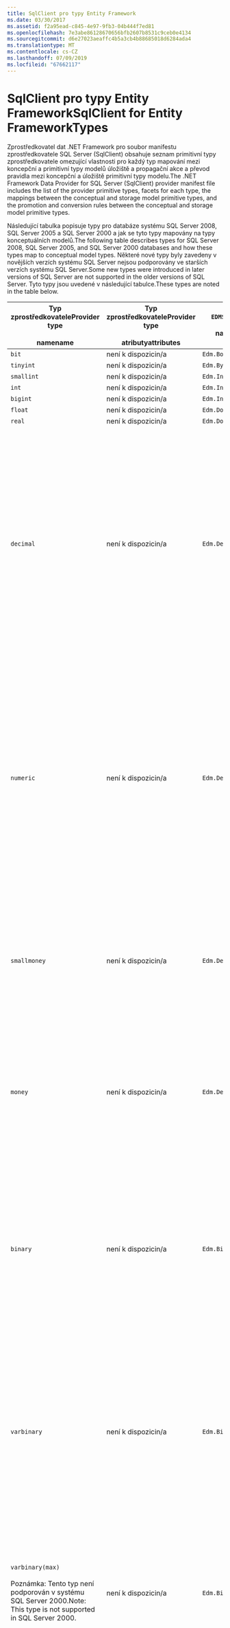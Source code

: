 ```yaml
---
title: SqlClient pro typy Entity Framework
ms.date: 03/30/2017
ms.assetid: f2a95ead-c845-4e97-9fb3-04b444f7ed81
ms.openlocfilehash: 7e3abe86128670656bfb2607b8531c9ceb0e4134
ms.sourcegitcommit: d6e27023aeaffc4b5a3cb4b88685018d6284ada4
ms.translationtype: MT
ms.contentlocale: cs-CZ
ms.lasthandoff: 07/09/2019
ms.locfileid: "67662117"
---
```

# <a name="sqlclient-for-entity-frameworktypes"></a><span data-ttu-id="c82f6-102">SqlClient pro typy Entity Framework</span><span class="sxs-lookup"><span data-stu-id="c82f6-102">SqlClient for Entity FrameworkTypes</span></span>
<span data-ttu-id="c82f6-103">Zprostředkovatel dat .NET Framework pro soubor manifestu zprostředkovatele SQL Server (SqlClient) obsahuje seznam primitivní typy zprostředkovatele omezující vlastnosti pro každý typ mapování mezi koncepční a primitivní typy modelů úložiště a propagační akce a převod pravidla mezi koncepční a úložiště primitivní typy modelu.</span><span class="sxs-lookup"><span data-stu-id="c82f6-103">The .NET Framework Data Provider for SQL Server (SqlClient) provider manifest file includes the list of the provider primitive types, facets for each type, the mappings between the conceptual and storage model primitive types, and the promotion and conversion rules between the conceptual and storage model primitive types.</span></span>  
  
 <span data-ttu-id="c82f6-104">Následující tabulka popisuje typy pro databáze systému SQL Server 2008, SQL Server 2005 a SQL Server 2000 a jak se tyto typy mapovány na typy konceptuálních modelů.</span><span class="sxs-lookup"><span data-stu-id="c82f6-104">The following table describes types for SQL Server 2008, SQL Server 2005, and SQL Server 2000 databases and how these types map to conceptual model types.</span></span> <span data-ttu-id="c82f6-105">Některé nové typy byly zavedeny v novějších verzích systému SQL Server nejsou podporovány ve starších verzích systému SQL Server.</span><span class="sxs-lookup"><span data-stu-id="c82f6-105">Some new types were introduced in later versions of SQL Server are not supported in the older versions of SQL Server.</span></span> <span data-ttu-id="c82f6-106">Tyto typy jsou uvedené v následující tabulce.</span><span class="sxs-lookup"><span data-stu-id="c82f6-106">These types are noted in the table below.</span></span>  
  
|<span data-ttu-id="c82f6-107">Typ zprostředkovatele</span><span class="sxs-lookup"><span data-stu-id="c82f6-107">Provider type</span></span><br /><br /> <span data-ttu-id="c82f6-108">name</span><span class="sxs-lookup"><span data-stu-id="c82f6-108">name</span></span>|<span data-ttu-id="c82f6-109">Typ zprostředkovatele</span><span class="sxs-lookup"><span data-stu-id="c82f6-109">Provider type</span></span><br /><br /> <span data-ttu-id="c82f6-110">atributy</span><span class="sxs-lookup"><span data-stu-id="c82f6-110">attributes</span></span>|`EDMSimpleType`<br /><br /> <span data-ttu-id="c82f6-111">name</span><span class="sxs-lookup"><span data-stu-id="c82f6-111">name</span></span>|<span data-ttu-id="c82f6-112">Charakteristiky</span><span class="sxs-lookup"><span data-stu-id="c82f6-112">Facets</span></span>|  
|----------------------------|----------------------------------|------------------------------|------------|  
|`bit`|<span data-ttu-id="c82f6-113">není k dispozici</span><span class="sxs-lookup"><span data-stu-id="c82f6-113">n/a</span></span>|`Edm.Boolean`|<span data-ttu-id="c82f6-114">není k dispozici</span><span class="sxs-lookup"><span data-stu-id="c82f6-114">n/a</span></span>|  
|`tinyint`|<span data-ttu-id="c82f6-115">není k dispozici</span><span class="sxs-lookup"><span data-stu-id="c82f6-115">n/a</span></span>|`Edm.Byte`|<span data-ttu-id="c82f6-116">není k dispozici</span><span class="sxs-lookup"><span data-stu-id="c82f6-116">n/a</span></span>|  
|`smallint`|<span data-ttu-id="c82f6-117">není k dispozici</span><span class="sxs-lookup"><span data-stu-id="c82f6-117">n/a</span></span>|`Edm.Int16`|<span data-ttu-id="c82f6-118">není k dispozici</span><span class="sxs-lookup"><span data-stu-id="c82f6-118">n/a</span></span>|  
|`int`|<span data-ttu-id="c82f6-119">není k dispozici</span><span class="sxs-lookup"><span data-stu-id="c82f6-119">n/a</span></span>|`Edm.Int32`|<span data-ttu-id="c82f6-120">není k dispozici</span><span class="sxs-lookup"><span data-stu-id="c82f6-120">n/a</span></span>|  
|`bigint`|<span data-ttu-id="c82f6-121">není k dispozici</span><span class="sxs-lookup"><span data-stu-id="c82f6-121">n/a</span></span>|`Edm.Int64`|<span data-ttu-id="c82f6-122">není k dispozici</span><span class="sxs-lookup"><span data-stu-id="c82f6-122">n/a</span></span>|  
|`float`|<span data-ttu-id="c82f6-123">není k dispozici</span><span class="sxs-lookup"><span data-stu-id="c82f6-123">n/a</span></span>|`Edm.Double`|<span data-ttu-id="c82f6-124">není k dispozici</span><span class="sxs-lookup"><span data-stu-id="c82f6-124">n/a</span></span>|  
|`real`|<span data-ttu-id="c82f6-125">není k dispozici</span><span class="sxs-lookup"><span data-stu-id="c82f6-125">n/a</span></span>|`Edm.Double`|<span data-ttu-id="c82f6-126">není k dispozici</span><span class="sxs-lookup"><span data-stu-id="c82f6-126">n/a</span></span>|  
|`decimal`|<span data-ttu-id="c82f6-127">není k dispozici</span><span class="sxs-lookup"><span data-stu-id="c82f6-127">n/a</span></span>|`Edm.Decimal`|<span data-ttu-id="c82f6-128">Přesnost:</span><span class="sxs-lookup"><span data-stu-id="c82f6-128">Precision:</span></span><br /><br /> <span data-ttu-id="c82f6-129">– Minimálně: 1</span><span class="sxs-lookup"><span data-stu-id="c82f6-129">- Minimum: 1</span></span><br /><br /> <span data-ttu-id="c82f6-130">-Maximum: 38</span><span class="sxs-lookup"><span data-stu-id="c82f6-130">- Maximum: 38</span></span><br /><br /> <span data-ttu-id="c82f6-131">– Výchozí hodnota: 18</span><span class="sxs-lookup"><span data-stu-id="c82f6-131">- Default: 18</span></span><br /><br /> <span data-ttu-id="c82f6-132">-Konstantní: False</span><span class="sxs-lookup"><span data-stu-id="c82f6-132">- Constant: False</span></span><br /><br /> <span data-ttu-id="c82f6-133">Škálování:</span><span class="sxs-lookup"><span data-stu-id="c82f6-133">Scale:</span></span><br /><br /> <span data-ttu-id="c82f6-134">– Minimálně: 0</span><span class="sxs-lookup"><span data-stu-id="c82f6-134">- Minimum: 0</span></span><br /><br /> <span data-ttu-id="c82f6-135">-Maximum: 38</span><span class="sxs-lookup"><span data-stu-id="c82f6-135">- Maximum: 38</span></span><br /><br /> <span data-ttu-id="c82f6-136">– Výchozí hodnota: 0</span><span class="sxs-lookup"><span data-stu-id="c82f6-136">- Default: 0</span></span><br /><br /> <span data-ttu-id="c82f6-137">-Konstantní: False</span><span class="sxs-lookup"><span data-stu-id="c82f6-137">- Constant: False</span></span>|  
|`numeric`|<span data-ttu-id="c82f6-138">není k dispozici</span><span class="sxs-lookup"><span data-stu-id="c82f6-138">n/a</span></span>|`Edm.Decimal`|<span data-ttu-id="c82f6-139">Přesnost:</span><span class="sxs-lookup"><span data-stu-id="c82f6-139">Precision:</span></span><br /><br /> <span data-ttu-id="c82f6-140">– Minimálně: 1</span><span class="sxs-lookup"><span data-stu-id="c82f6-140">- Minimum: 1</span></span><br /><br /> <span data-ttu-id="c82f6-141">-Maximum: 38</span><span class="sxs-lookup"><span data-stu-id="c82f6-141">- Maximum: 38</span></span><br /><br /> <span data-ttu-id="c82f6-142">– Výchozí hodnota: 18</span><span class="sxs-lookup"><span data-stu-id="c82f6-142">- Default: 18</span></span><br /><br /> <span data-ttu-id="c82f6-143">-Konstantní: False</span><span class="sxs-lookup"><span data-stu-id="c82f6-143">- Constant: False</span></span><br /><br /> <span data-ttu-id="c82f6-144">Škálování:</span><span class="sxs-lookup"><span data-stu-id="c82f6-144">Scale:</span></span><br /><br /> <span data-ttu-id="c82f6-145">– Minimálně: 0</span><span class="sxs-lookup"><span data-stu-id="c82f6-145">- Minimum: 0</span></span><br /><br /> <span data-ttu-id="c82f6-146">-Maximum: 38</span><span class="sxs-lookup"><span data-stu-id="c82f6-146">- Maximum: 38</span></span><br /><br /> <span data-ttu-id="c82f6-147">– Výchozí hodnota: 0</span><span class="sxs-lookup"><span data-stu-id="c82f6-147">- Default: 0</span></span><br /><br /> <span data-ttu-id="c82f6-148">-Konstantní: False</span><span class="sxs-lookup"><span data-stu-id="c82f6-148">- Constant: False</span></span>|  
|`smallmoney`|<span data-ttu-id="c82f6-149">není k dispozici</span><span class="sxs-lookup"><span data-stu-id="c82f6-149">n/a</span></span>|`Edm.Decimal`|<span data-ttu-id="c82f6-150">Přesnost:</span><span class="sxs-lookup"><span data-stu-id="c82f6-150">Precision:</span></span><br /><br /> <span data-ttu-id="c82f6-151">– Výchozí hodnota: 10</span><span class="sxs-lookup"><span data-stu-id="c82f6-151">- Default: 10</span></span><br /><br /> <span data-ttu-id="c82f6-152">-Konstantní: Pravda</span><span class="sxs-lookup"><span data-stu-id="c82f6-152">- Constant: True</span></span><br /><br /> <span data-ttu-id="c82f6-153">Škálování:</span><span class="sxs-lookup"><span data-stu-id="c82f6-153">Scale:</span></span><br /><br /> <span data-ttu-id="c82f6-154">– Výchozí hodnota: 4</span><span class="sxs-lookup"><span data-stu-id="c82f6-154">- Default: 4</span></span><br /><br /> <span data-ttu-id="c82f6-155">-Konstantní: Pravda</span><span class="sxs-lookup"><span data-stu-id="c82f6-155">- Constant: True</span></span>|  
|`money`|<span data-ttu-id="c82f6-156">není k dispozici</span><span class="sxs-lookup"><span data-stu-id="c82f6-156">n/a</span></span>|`Edm.Decimal`|<span data-ttu-id="c82f6-157">Přesnost:</span><span class="sxs-lookup"><span data-stu-id="c82f6-157">Precision:</span></span><br /><br /> <span data-ttu-id="c82f6-158">– Výchozí hodnota: 19</span><span class="sxs-lookup"><span data-stu-id="c82f6-158">- Default: 19</span></span><br /><br /> <span data-ttu-id="c82f6-159">-Konstantní: Pravda</span><span class="sxs-lookup"><span data-stu-id="c82f6-159">- Constant: True</span></span><br /><br /> <span data-ttu-id="c82f6-160">Škálování:</span><span class="sxs-lookup"><span data-stu-id="c82f6-160">Scale:</span></span><br /><br /> <span data-ttu-id="c82f6-161">– Výchozí hodnota: 4</span><span class="sxs-lookup"><span data-stu-id="c82f6-161">- Default: 4</span></span><br /><br /> <span data-ttu-id="c82f6-162">-Konstantní: Pravda</span><span class="sxs-lookup"><span data-stu-id="c82f6-162">- Constant: True</span></span>|  
|`binary`|<span data-ttu-id="c82f6-163">není k dispozici</span><span class="sxs-lookup"><span data-stu-id="c82f6-163">n/a</span></span>|`Edm.Binary`|<span data-ttu-id="c82f6-164">MaxLength:</span><span class="sxs-lookup"><span data-stu-id="c82f6-164">MaxLength:</span></span><br /><br /> <span data-ttu-id="c82f6-165">– Minimálně: 1</span><span class="sxs-lookup"><span data-stu-id="c82f6-165">- Minimum: 1</span></span><br /><br /> <span data-ttu-id="c82f6-166">-Maximum: 8000</span><span class="sxs-lookup"><span data-stu-id="c82f6-166">- Maximum: 8000</span></span><br /><br /> <span data-ttu-id="c82f6-167">– Výchozí hodnota: 8000</span><span class="sxs-lookup"><span data-stu-id="c82f6-167">- Default: 8000</span></span><br /><br /> <span data-ttu-id="c82f6-168">-Konstantní: False</span><span class="sxs-lookup"><span data-stu-id="c82f6-168">- Constant: False</span></span><br /><br /> <span data-ttu-id="c82f6-169">FixedLength:</span><span class="sxs-lookup"><span data-stu-id="c82f6-169">FixedLength:</span></span><br /><br /> <span data-ttu-id="c82f6-170">– Výchozí hodnota: Pravda</span><span class="sxs-lookup"><span data-stu-id="c82f6-170">- Default: True</span></span><br /><br /> <span data-ttu-id="c82f6-171">-Konstantní: Pravda</span><span class="sxs-lookup"><span data-stu-id="c82f6-171">- Constant: True</span></span>|  
|`varbinary`|<span data-ttu-id="c82f6-172">není k dispozici</span><span class="sxs-lookup"><span data-stu-id="c82f6-172">n/a</span></span>|`Edm.Binary`|<span data-ttu-id="c82f6-173">MaxLength:</span><span class="sxs-lookup"><span data-stu-id="c82f6-173">MaxLength:</span></span><br /><br /> <span data-ttu-id="c82f6-174">– Minimálně: 1</span><span class="sxs-lookup"><span data-stu-id="c82f6-174">- Minimum: 1</span></span><br /><br /> <span data-ttu-id="c82f6-175">-Maximum: 8000</span><span class="sxs-lookup"><span data-stu-id="c82f6-175">- Maximum: 8000</span></span><br /><br /> <span data-ttu-id="c82f6-176">– Výchozí hodnota: 8000</span><span class="sxs-lookup"><span data-stu-id="c82f6-176">- Default: 8000</span></span><br /><br /> <span data-ttu-id="c82f6-177">-Konstantní: False</span><span class="sxs-lookup"><span data-stu-id="c82f6-177">- Constant: False</span></span><br /><br /> <span data-ttu-id="c82f6-178">FixedLength:</span><span class="sxs-lookup"><span data-stu-id="c82f6-178">FixedLength:</span></span><br /><br /> <span data-ttu-id="c82f6-179">– Výchozí hodnota: False</span><span class="sxs-lookup"><span data-stu-id="c82f6-179">- Default: False</span></span><br /><br /> <span data-ttu-id="c82f6-180">-Konstantní: Pravda</span><span class="sxs-lookup"><span data-stu-id="c82f6-180">- Constant: True</span></span>|  
|`varbinary(max)`<br /><br /> <span data-ttu-id="c82f6-181">Poznámka: Tento typ není podporován v systému SQL Server 2000.</span><span class="sxs-lookup"><span data-stu-id="c82f6-181">Note: This type is not supported in SQL Server 2000.</span></span>|<span data-ttu-id="c82f6-182">není k dispozici</span><span class="sxs-lookup"><span data-stu-id="c82f6-182">n/a</span></span>|`Edm.Binary`|<span data-ttu-id="c82f6-183">MaxLength:</span><span class="sxs-lookup"><span data-stu-id="c82f6-183">MaxLength:</span></span><br /><br /> <span data-ttu-id="c82f6-184">– Výchozí hodnota: 214748364780</span><span class="sxs-lookup"><span data-stu-id="c82f6-184">- Default: 214748364780</span></span><br /><br /> <span data-ttu-id="c82f6-185">-Konstantní: Pravda</span><span class="sxs-lookup"><span data-stu-id="c82f6-185">- Constant: True</span></span><br /><br /> <span data-ttu-id="c82f6-186">FixedLength:</span><span class="sxs-lookup"><span data-stu-id="c82f6-186">FixedLength:</span></span><br /><br /> <span data-ttu-id="c82f6-187">– Výchozí hodnota: False</span><span class="sxs-lookup"><span data-stu-id="c82f6-187">- Default: False</span></span><br /><br /> <span data-ttu-id="c82f6-188">-Konstantní: Pravda</span><span class="sxs-lookup"><span data-stu-id="c82f6-188">- Constant: True</span></span>|  
|`image`|<span data-ttu-id="c82f6-189">není k dispozici</span><span class="sxs-lookup"><span data-stu-id="c82f6-189">n/a</span></span>|`Edm.Binary`|<span data-ttu-id="c82f6-190">MaxLength:</span><span class="sxs-lookup"><span data-stu-id="c82f6-190">MaxLength:</span></span><br /><br /> <span data-ttu-id="c82f6-191">– Výchozí hodnota: 2147483647</span><span class="sxs-lookup"><span data-stu-id="c82f6-191">- Default: 2147483647</span></span><br /><br /> <span data-ttu-id="c82f6-192">-Konstantní: Pravda</span><span class="sxs-lookup"><span data-stu-id="c82f6-192">- Constant: True</span></span><br /><br /> <span data-ttu-id="c82f6-193">FixedLength:</span><span class="sxs-lookup"><span data-stu-id="c82f6-193">FixedLength:</span></span><br /><br /> <span data-ttu-id="c82f6-194">– Výchozí hodnota: False</span><span class="sxs-lookup"><span data-stu-id="c82f6-194">- Default: False</span></span><br /><br /> <span data-ttu-id="c82f6-195">-Konstantní: Pravda</span><span class="sxs-lookup"><span data-stu-id="c82f6-195">- Constant: True</span></span>|  
|`timestamp`|<span data-ttu-id="c82f6-196">není k dispozici</span><span class="sxs-lookup"><span data-stu-id="c82f6-196">n/a</span></span>|`Edm.Binary`|<span data-ttu-id="c82f6-197">MaxLength:</span><span class="sxs-lookup"><span data-stu-id="c82f6-197">MaxLength:</span></span><br /><br /> <span data-ttu-id="c82f6-198">– Výchozí hodnota: 8</span><span class="sxs-lookup"><span data-stu-id="c82f6-198">- Default: 8</span></span><br /><br /> <span data-ttu-id="c82f6-199">-Konstantní: Pravda</span><span class="sxs-lookup"><span data-stu-id="c82f6-199">- Constant: True</span></span><br /><br /> <span data-ttu-id="c82f6-200">FixedLength:</span><span class="sxs-lookup"><span data-stu-id="c82f6-200">FixedLength:</span></span><br /><br /> <span data-ttu-id="c82f6-201">– Výchozí hodnota: Pravda</span><span class="sxs-lookup"><span data-stu-id="c82f6-201">- Default: True</span></span><br /><br /> <span data-ttu-id="c82f6-202">-Konstantní: Pravda</span><span class="sxs-lookup"><span data-stu-id="c82f6-202">- Constant: True</span></span>|  
|`rowversion`|<span data-ttu-id="c82f6-203">není k dispozici</span><span class="sxs-lookup"><span data-stu-id="c82f6-203">n/a</span></span>|`Edm.Binary`|<span data-ttu-id="c82f6-204">MaxLength:</span><span class="sxs-lookup"><span data-stu-id="c82f6-204">MaxLength:</span></span><br /><br /> <span data-ttu-id="c82f6-205">– Výchozí hodnota: 8</span><span class="sxs-lookup"><span data-stu-id="c82f6-205">- Default: 8</span></span><br /><br /> <span data-ttu-id="c82f6-206">-Konstantní: Pravda</span><span class="sxs-lookup"><span data-stu-id="c82f6-206">- Constant: True</span></span><br /><br /> <span data-ttu-id="c82f6-207">FixedLength:</span><span class="sxs-lookup"><span data-stu-id="c82f6-207">FixedLength:</span></span><br /><br /> <span data-ttu-id="c82f6-208">– Výchozí hodnota: Pravda</span><span class="sxs-lookup"><span data-stu-id="c82f6-208">- Default: True</span></span><br /><br /> <span data-ttu-id="c82f6-209">-Konstantní: Pravda</span><span class="sxs-lookup"><span data-stu-id="c82f6-209">- Constant: True</span></span>|  
|`smalldatetime`|<span data-ttu-id="c82f6-210">není k dispozici</span><span class="sxs-lookup"><span data-stu-id="c82f6-210">n/a</span></span>|`Edm.DateTime`|<span data-ttu-id="c82f6-211">Přesnost:</span><span class="sxs-lookup"><span data-stu-id="c82f6-211">Precision:</span></span><br /><br /> <span data-ttu-id="c82f6-212">– Výchozí hodnota: 0</span><span class="sxs-lookup"><span data-stu-id="c82f6-212">- Default: 0</span></span><br /><br /> <span data-ttu-id="c82f6-213">-Konstantní: Pravda</span><span class="sxs-lookup"><span data-stu-id="c82f6-213">- Constant: True</span></span>|  
|`datetime`|<span data-ttu-id="c82f6-214">není k dispozici</span><span class="sxs-lookup"><span data-stu-id="c82f6-214">n/a</span></span>|`Edm.DateTime`|<span data-ttu-id="c82f6-215">Přesnost:</span><span class="sxs-lookup"><span data-stu-id="c82f6-215">Precision:</span></span><br /><br /> <span data-ttu-id="c82f6-216">– Výchozí hodnota: 3</span><span class="sxs-lookup"><span data-stu-id="c82f6-216">- Default: 3</span></span><br /><br /> <span data-ttu-id="c82f6-217">-Konstantní: Pravda</span><span class="sxs-lookup"><span data-stu-id="c82f6-217">- Constant: True</span></span>|  
|`date`<br /><br /> <span data-ttu-id="c82f6-218">Poznámka: Tento typ není podporován v systému SQL Server 2005 a SQL Server 2000.</span><span class="sxs-lookup"><span data-stu-id="c82f6-218">Note: This type is not supported in SQL Server 2005 and SQL Server 2000.</span></span>|<span data-ttu-id="c82f6-219">není k dispozici</span><span class="sxs-lookup"><span data-stu-id="c82f6-219">n/a</span></span>|`Edm.DateTime`|<span data-ttu-id="c82f6-220">Přesnost:</span><span class="sxs-lookup"><span data-stu-id="c82f6-220">Precision:</span></span><br /><br /> <span data-ttu-id="c82f6-221">– Výchozí hodnota: 0</span><span class="sxs-lookup"><span data-stu-id="c82f6-221">- Default: 0</span></span><br /><br /> <span data-ttu-id="c82f6-222">-Konstantní: False</span><span class="sxs-lookup"><span data-stu-id="c82f6-222">- Constant: False</span></span>|  
|`time`<br /><br /> <span data-ttu-id="c82f6-223">Poznámka: Tento typ není podporován v systému SQL Server 2005 a SQL Server 2000.</span><span class="sxs-lookup"><span data-stu-id="c82f6-223">Note: This type is not supported in SQL Server 2005 and SQL Server 2000.</span></span>|<span data-ttu-id="c82f6-224">není k dispozici</span><span class="sxs-lookup"><span data-stu-id="c82f6-224">n/a</span></span>|`Edm.Time`|<span data-ttu-id="c82f6-225">Přesnost:</span><span class="sxs-lookup"><span data-stu-id="c82f6-225">Precision:</span></span><br /><br /> <span data-ttu-id="c82f6-226">– Výchozí hodnota: 7</span><span class="sxs-lookup"><span data-stu-id="c82f6-226">- Default: 7</span></span><br /><br /> <span data-ttu-id="c82f6-227">-Konstantní: False</span><span class="sxs-lookup"><span data-stu-id="c82f6-227">- Constant: False</span></span>|  
|`datetime2`<br /><br /> <span data-ttu-id="c82f6-228">Poznámka: Tento typ není podporován v systému SQL Server 2005 a SQL Server 2000.</span><span class="sxs-lookup"><span data-stu-id="c82f6-228">Note: This type is not supported in SQL Server 2005 and SQL Server 2000.</span></span>|<span data-ttu-id="c82f6-229">není k dispozici</span><span class="sxs-lookup"><span data-stu-id="c82f6-229">n/a</span></span>|`Edm.DateTime`|<span data-ttu-id="c82f6-230">Přesnost:</span><span class="sxs-lookup"><span data-stu-id="c82f6-230">Precision:</span></span><br /><br /> <span data-ttu-id="c82f6-231">– Výchozí hodnota: 7</span><span class="sxs-lookup"><span data-stu-id="c82f6-231">- Default: 7</span></span><br /><br /> <span data-ttu-id="c82f6-232">-Konstantní: False</span><span class="sxs-lookup"><span data-stu-id="c82f6-232">- Constant: False</span></span>|  
|`datetimeoffset`<br /><br /> <span data-ttu-id="c82f6-233">Poznámka: Tento typ není podporován v systému SQL Server 2005 a SQL Server 2000.</span><span class="sxs-lookup"><span data-stu-id="c82f6-233">Note: This type is not supported in SQL Server 2005 and SQL Server 2000.</span></span>|<span data-ttu-id="c82f6-234">není k dispozici</span><span class="sxs-lookup"><span data-stu-id="c82f6-234">n/a</span></span>|`Edm.DateTimeOffset`|<span data-ttu-id="c82f6-235">Přesnost:</span><span class="sxs-lookup"><span data-stu-id="c82f6-235">Precision:</span></span><br /><br /> <span data-ttu-id="c82f6-236">– Výchozí hodnota: 7</span><span class="sxs-lookup"><span data-stu-id="c82f6-236">- Default: 7</span></span><br /><br /> <span data-ttu-id="c82f6-237">-Konstantní: False</span><span class="sxs-lookup"><span data-stu-id="c82f6-237">- Constant: False</span></span>|  
|`nvarchar`<br /><br /> <span data-ttu-id="c82f6-238">Poznámka: Tento typ není podporován v systému SQL Server 2000.</span><span class="sxs-lookup"><span data-stu-id="c82f6-238">Note: This type is not supported in SQL Server 2000.</span></span>|<span data-ttu-id="c82f6-239">není k dispozici</span><span class="sxs-lookup"><span data-stu-id="c82f6-239">n/a</span></span>|`Edm.String`|<span data-ttu-id="c82f6-240">MaxLength:</span><span class="sxs-lookup"><span data-stu-id="c82f6-240">MaxLength:</span></span><br /><br /> <span data-ttu-id="c82f6-241">– Minimálně: 1</span><span class="sxs-lookup"><span data-stu-id="c82f6-241">- Minimum: 1</span></span><br /><br /> <span data-ttu-id="c82f6-242">-Maximum: 4000</span><span class="sxs-lookup"><span data-stu-id="c82f6-242">- Maximum: 4000</span></span><br /><br /> <span data-ttu-id="c82f6-243">– Výchozí hodnota: 4000</span><span class="sxs-lookup"><span data-stu-id="c82f6-243">- Default: 4000</span></span><br /><br /> <span data-ttu-id="c82f6-244">-Konstantní: False</span><span class="sxs-lookup"><span data-stu-id="c82f6-244">- Constant: False</span></span><br /><br /> <span data-ttu-id="c82f6-245">Unicode:</span><span class="sxs-lookup"><span data-stu-id="c82f6-245">Unicode:</span></span><br /><br /> <span data-ttu-id="c82f6-246">– Výchozí hodnota: Pravda</span><span class="sxs-lookup"><span data-stu-id="c82f6-246">- Default: True</span></span><br /><br /> <span data-ttu-id="c82f6-247">-Konstantní: Pravda</span><span class="sxs-lookup"><span data-stu-id="c82f6-247">- Constant: True</span></span><br /><br /> <span data-ttu-id="c82f6-248">FixedLength:</span><span class="sxs-lookup"><span data-stu-id="c82f6-248">FixedLength:</span></span><br /><br /> <span data-ttu-id="c82f6-249">– Výchozí hodnota: False</span><span class="sxs-lookup"><span data-stu-id="c82f6-249">- Default: False</span></span><br /><br /> <span data-ttu-id="c82f6-250">-Konstantní: Pravda</span><span class="sxs-lookup"><span data-stu-id="c82f6-250">- Constant: True</span></span>|  
|`varchar`<br /><br /> <span data-ttu-id="c82f6-251">Poznámka: Tento typ není podporován v systému SQL Server 2000.</span><span class="sxs-lookup"><span data-stu-id="c82f6-251">Note: This type is not supported in SQL Server 2000.</span></span>|<span data-ttu-id="c82f6-252">není k dispozici</span><span class="sxs-lookup"><span data-stu-id="c82f6-252">n/a</span></span>|`Edm.String`|<span data-ttu-id="c82f6-253">MaxLength:</span><span class="sxs-lookup"><span data-stu-id="c82f6-253">MaxLength:</span></span><br /><br /> <span data-ttu-id="c82f6-254">– Minimálně: 1</span><span class="sxs-lookup"><span data-stu-id="c82f6-254">- Minimum: 1</span></span><br /><br /> <span data-ttu-id="c82f6-255">-Maximum: 8000</span><span class="sxs-lookup"><span data-stu-id="c82f6-255">- Maximum: 8000</span></span><br /><br /> <span data-ttu-id="c82f6-256">– Výchozí hodnota: 8000</span><span class="sxs-lookup"><span data-stu-id="c82f6-256">- Default: 8000</span></span><br /><br /> <span data-ttu-id="c82f6-257">-Konstantní: False</span><span class="sxs-lookup"><span data-stu-id="c82f6-257">- Constant: False</span></span><br /><br /> <span data-ttu-id="c82f6-258">Unicode:</span><span class="sxs-lookup"><span data-stu-id="c82f6-258">Unicode:</span></span><br /><br /> <span data-ttu-id="c82f6-259">– Výchozí hodnota: False</span><span class="sxs-lookup"><span data-stu-id="c82f6-259">- Default: False</span></span><br /><br /> <span data-ttu-id="c82f6-260">-Konstantní: Pravda</span><span class="sxs-lookup"><span data-stu-id="c82f6-260">- Constant: True</span></span><br /><br /> <span data-ttu-id="c82f6-261">FixedLength:</span><span class="sxs-lookup"><span data-stu-id="c82f6-261">FixedLength:</span></span><br /><br /> <span data-ttu-id="c82f6-262">– Výchozí hodnota: False</span><span class="sxs-lookup"><span data-stu-id="c82f6-262">- Default: False</span></span><br /><br /> <span data-ttu-id="c82f6-263">-Konstantní: Pravda</span><span class="sxs-lookup"><span data-stu-id="c82f6-263">- Constant: True</span></span>|  
|`char`|<span data-ttu-id="c82f6-264">není k dispozici</span><span class="sxs-lookup"><span data-stu-id="c82f6-264">n/a</span></span>|`Edm.String`|<span data-ttu-id="c82f6-265">MaxLength:</span><span class="sxs-lookup"><span data-stu-id="c82f6-265">MaxLength:</span></span><br /><br /> <span data-ttu-id="c82f6-266">– Minimálně: 1</span><span class="sxs-lookup"><span data-stu-id="c82f6-266">- Minimum: 1</span></span><br /><br /> <span data-ttu-id="c82f6-267">-Maximum: 8000</span><span class="sxs-lookup"><span data-stu-id="c82f6-267">- Maximum: 8000</span></span><br /><br /> <span data-ttu-id="c82f6-268">– Výchozí hodnota: 8000</span><span class="sxs-lookup"><span data-stu-id="c82f6-268">- Default: 8000</span></span><br /><br /> <span data-ttu-id="c82f6-269">-Konstantní: False</span><span class="sxs-lookup"><span data-stu-id="c82f6-269">- Constant: False</span></span><br /><br /> <span data-ttu-id="c82f6-270">Unicode:</span><span class="sxs-lookup"><span data-stu-id="c82f6-270">Unicode:</span></span><br /><br /> <span data-ttu-id="c82f6-271">– Výchozí hodnota: False</span><span class="sxs-lookup"><span data-stu-id="c82f6-271">- Default: False</span></span><br /><br /> <span data-ttu-id="c82f6-272">-Konstantní: Pravda</span><span class="sxs-lookup"><span data-stu-id="c82f6-272">- Constant: True</span></span><br /><br /> <span data-ttu-id="c82f6-273">FixedLength:</span><span class="sxs-lookup"><span data-stu-id="c82f6-273">FixedLength:</span></span><br /><br /> <span data-ttu-id="c82f6-274">– Výchozí hodnota: Pravda</span><span class="sxs-lookup"><span data-stu-id="c82f6-274">- Default: True</span></span><br /><br /> <span data-ttu-id="c82f6-275">-Konstantní: Pravda</span><span class="sxs-lookup"><span data-stu-id="c82f6-275">- Constant: True</span></span>|  
|`nchar`|<span data-ttu-id="c82f6-276">není k dispozici</span><span class="sxs-lookup"><span data-stu-id="c82f6-276">n/a</span></span>|`Edm.String`|<span data-ttu-id="c82f6-277">MaxLength:</span><span class="sxs-lookup"><span data-stu-id="c82f6-277">MaxLength:</span></span><br /><br /> <span data-ttu-id="c82f6-278">– Minimálně: 1</span><span class="sxs-lookup"><span data-stu-id="c82f6-278">- Minimum: 1</span></span><br /><br /> <span data-ttu-id="c82f6-279">-Maximum: 4000</span><span class="sxs-lookup"><span data-stu-id="c82f6-279">- Maximum: 4000</span></span><br /><br /> <span data-ttu-id="c82f6-280">– Výchozí hodnota: 4000</span><span class="sxs-lookup"><span data-stu-id="c82f6-280">- Default: 4000</span></span><br /><br /> <span data-ttu-id="c82f6-281">-Konstantní: False</span><span class="sxs-lookup"><span data-stu-id="c82f6-281">- Constant: False</span></span><br /><br /> <span data-ttu-id="c82f6-282">Unicode:</span><span class="sxs-lookup"><span data-stu-id="c82f6-282">Unicode:</span></span><br /><br /> <span data-ttu-id="c82f6-283">– Výchozí hodnota: Pravda</span><span class="sxs-lookup"><span data-stu-id="c82f6-283">- Default: True</span></span><br /><br /> <span data-ttu-id="c82f6-284">-Konstantní: Pravda</span><span class="sxs-lookup"><span data-stu-id="c82f6-284">- Constant: True</span></span><br /><br /> <span data-ttu-id="c82f6-285">FixedLength:</span><span class="sxs-lookup"><span data-stu-id="c82f6-285">FixedLength:</span></span><br /><br /> <span data-ttu-id="c82f6-286">– Výchozí hodnota: Pravda</span><span class="sxs-lookup"><span data-stu-id="c82f6-286">- Default: True</span></span><br /><br /> <span data-ttu-id="c82f6-287">-Konstantní: Pravda</span><span class="sxs-lookup"><span data-stu-id="c82f6-287">- Constant: True</span></span>|  
|<span data-ttu-id="c82f6-288">`varchar`(`max`)</span><span class="sxs-lookup"><span data-stu-id="c82f6-288">`varchar`(`max`)</span></span>|<span data-ttu-id="c82f6-289">není k dispozici</span><span class="sxs-lookup"><span data-stu-id="c82f6-289">n/a</span></span>|`Edm.String`|<span data-ttu-id="c82f6-290">MaxLength:</span><span class="sxs-lookup"><span data-stu-id="c82f6-290">MaxLength:</span></span><br /><br /> <span data-ttu-id="c82f6-291">– Výchozí hodnota: 2147483647</span><span class="sxs-lookup"><span data-stu-id="c82f6-291">- Default: 2147483647</span></span><br /><br /> <span data-ttu-id="c82f6-292">-Konstantní: Pravda</span><span class="sxs-lookup"><span data-stu-id="c82f6-292">- Constant: True</span></span><br /><br /> <span data-ttu-id="c82f6-293">Unicode:</span><span class="sxs-lookup"><span data-stu-id="c82f6-293">Unicode:</span></span><br /><br /> <span data-ttu-id="c82f6-294">– Výchozí hodnota: False</span><span class="sxs-lookup"><span data-stu-id="c82f6-294">- Default: False</span></span><br /><br /> <span data-ttu-id="c82f6-295">-Konstantní: Pravda</span><span class="sxs-lookup"><span data-stu-id="c82f6-295">- Constant: True</span></span><br /><br /> <span data-ttu-id="c82f6-296">FixedLength:</span><span class="sxs-lookup"><span data-stu-id="c82f6-296">FixedLength:</span></span><br /><br /> <span data-ttu-id="c82f6-297">– Výchozí hodnota: False</span><span class="sxs-lookup"><span data-stu-id="c82f6-297">- Default: False</span></span><br /><br /> <span data-ttu-id="c82f6-298">-Konstantní: Pravda</span><span class="sxs-lookup"><span data-stu-id="c82f6-298">- Constant: True</span></span>|  
|<span data-ttu-id="c82f6-299">`nvarchar`(`max`)</span><span class="sxs-lookup"><span data-stu-id="c82f6-299">`nvarchar`(`max`)</span></span>|<span data-ttu-id="c82f6-300">není k dispozici</span><span class="sxs-lookup"><span data-stu-id="c82f6-300">n/a</span></span>|`Edm.String`|<span data-ttu-id="c82f6-301">MaxLength:</span><span class="sxs-lookup"><span data-stu-id="c82f6-301">MaxLength:</span></span><br /><br /> <span data-ttu-id="c82f6-302">– Výchozí hodnota: 1073741823</span><span class="sxs-lookup"><span data-stu-id="c82f6-302">- Default: 1073741823</span></span><br /><br /> <span data-ttu-id="c82f6-303">-Konstantní: Pravda</span><span class="sxs-lookup"><span data-stu-id="c82f6-303">- Constant: True</span></span><br /><br /> <span data-ttu-id="c82f6-304">Unicode:</span><span class="sxs-lookup"><span data-stu-id="c82f6-304">Unicode:</span></span><br /><br /> <span data-ttu-id="c82f6-305">– Výchozí hodnota: Pravda</span><span class="sxs-lookup"><span data-stu-id="c82f6-305">- Default: True</span></span><br /><br /> <span data-ttu-id="c82f6-306">-Konstantní: Pravda</span><span class="sxs-lookup"><span data-stu-id="c82f6-306">- Constant: True</span></span><br /><br /> <span data-ttu-id="c82f6-307">FixedLength:</span><span class="sxs-lookup"><span data-stu-id="c82f6-307">FixedLength:</span></span><br /><br /> <span data-ttu-id="c82f6-308">– Výchozí hodnota: False</span><span class="sxs-lookup"><span data-stu-id="c82f6-308">- Default: False</span></span><br /><br /> <span data-ttu-id="c82f6-309">-Konstantní: Pravda</span><span class="sxs-lookup"><span data-stu-id="c82f6-309">- Constant: True</span></span>|  
|`ntext`|<span data-ttu-id="c82f6-310">Stejné srovnatelné: False</span><span class="sxs-lookup"><span data-stu-id="c82f6-310">Equal comparable: False</span></span><br /><br /> <span data-ttu-id="c82f6-311">Porovnatelný z hlediska pořadí: False</span><span class="sxs-lookup"><span data-stu-id="c82f6-311">Order comparable: False</span></span>|`Edm.String`|<span data-ttu-id="c82f6-312">MaxLength:</span><span class="sxs-lookup"><span data-stu-id="c82f6-312">MaxLength:</span></span><br /><br /> <span data-ttu-id="c82f6-313">– Výchozí hodnota: 1073741823</span><span class="sxs-lookup"><span data-stu-id="c82f6-313">- Default: 1073741823</span></span><br /><br /> <span data-ttu-id="c82f6-314">-Konstantní: Pravda</span><span class="sxs-lookup"><span data-stu-id="c82f6-314">- Constant: True</span></span><br /><br /> <span data-ttu-id="c82f6-315">Unicode:</span><span class="sxs-lookup"><span data-stu-id="c82f6-315">Unicode:</span></span><br /><br /> <span data-ttu-id="c82f6-316">– Výchozí hodnota: False</span><span class="sxs-lookup"><span data-stu-id="c82f6-316">- Default: False</span></span><br /><br /> <span data-ttu-id="c82f6-317">-Konstantní: Pravda</span><span class="sxs-lookup"><span data-stu-id="c82f6-317">- Constant: True</span></span><br /><br /> <span data-ttu-id="c82f6-318">FixedLength:</span><span class="sxs-lookup"><span data-stu-id="c82f6-318">FixedLength:</span></span><br /><br /> <span data-ttu-id="c82f6-319">– Výchozí hodnota: False</span><span class="sxs-lookup"><span data-stu-id="c82f6-319">- Default: False</span></span><br /><br /> <span data-ttu-id="c82f6-320">-Konstantní: Pravda</span><span class="sxs-lookup"><span data-stu-id="c82f6-320">- Constant: True</span></span>|  
|`text`|<span data-ttu-id="c82f6-321">Stejné srovnatelné: False</span><span class="sxs-lookup"><span data-stu-id="c82f6-321">Equal comparable: False</span></span><br /><br /> <span data-ttu-id="c82f6-322">Porovnatelný z hlediska pořadí: False</span><span class="sxs-lookup"><span data-stu-id="c82f6-322">Order comparable: False</span></span>|`Edm.String`|<span data-ttu-id="c82f6-323">MaxLength:</span><span class="sxs-lookup"><span data-stu-id="c82f6-323">MaxLength:</span></span><br /><br /> <span data-ttu-id="c82f6-324">– Výchozí hodnota: 2147483647</span><span class="sxs-lookup"><span data-stu-id="c82f6-324">- Default: 2147483647</span></span><br /><br /> <span data-ttu-id="c82f6-325">-Konstantní: Pravda</span><span class="sxs-lookup"><span data-stu-id="c82f6-325">- Constant: True</span></span><br /><br /> <span data-ttu-id="c82f6-326">Unicode:</span><span class="sxs-lookup"><span data-stu-id="c82f6-326">Unicode:</span></span><br /><br /> <span data-ttu-id="c82f6-327">– Výchozí hodnota: False</span><span class="sxs-lookup"><span data-stu-id="c82f6-327">- Default: False</span></span><br /><br /> <span data-ttu-id="c82f6-328">-Konstantní: Pravda</span><span class="sxs-lookup"><span data-stu-id="c82f6-328">- Constant: True</span></span><br /><br /> <span data-ttu-id="c82f6-329">FixedLength:</span><span class="sxs-lookup"><span data-stu-id="c82f6-329">FixedLength:</span></span><br /><br /> <span data-ttu-id="c82f6-330">– Výchozí hodnota: False</span><span class="sxs-lookup"><span data-stu-id="c82f6-330">- Default: False</span></span><br /><br /> <span data-ttu-id="c82f6-331">-Konstantní: Pravda</span><span class="sxs-lookup"><span data-stu-id="c82f6-331">- Constant: True</span></span>|  
|`Unique`<br /><br /> `identifier`|<span data-ttu-id="c82f6-332">Stejné srovnatelné: Pravda</span><span class="sxs-lookup"><span data-stu-id="c82f6-332">Equal comparable: True</span></span><br /><br /> <span data-ttu-id="c82f6-333">Porovnatelný z hlediska pořadí: Pravda</span><span class="sxs-lookup"><span data-stu-id="c82f6-333">Order comparable: True</span></span>|`Edm.Guid`|<span data-ttu-id="c82f6-334">není k dispozici</span><span class="sxs-lookup"><span data-stu-id="c82f6-334">n/a</span></span>|  
|`xml`|<span data-ttu-id="c82f6-335">Stejné srovnatelné: False</span><span class="sxs-lookup"><span data-stu-id="c82f6-335">Equal comparable: False</span></span><br /><br /> <span data-ttu-id="c82f6-336">Porovnatelný z hlediska pořadí: False</span><span class="sxs-lookup"><span data-stu-id="c82f6-336">Order comparable: False</span></span>|`Edm.String`|<span data-ttu-id="c82f6-337">MaxLength:</span><span class="sxs-lookup"><span data-stu-id="c82f6-337">MaxLength:</span></span><br /><br /> <span data-ttu-id="c82f6-338">– Výchozí hodnota: 1073741823</span><span class="sxs-lookup"><span data-stu-id="c82f6-338">- Default: 1073741823</span></span><br /><br /> <span data-ttu-id="c82f6-339">-Konstantní: Pravda</span><span class="sxs-lookup"><span data-stu-id="c82f6-339">- Constant: True</span></span><br /><br /> <span data-ttu-id="c82f6-340">Unicode:</span><span class="sxs-lookup"><span data-stu-id="c82f6-340">Unicode:</span></span><br /><br /> <span data-ttu-id="c82f6-341">– Výchozí hodnota: Pravda</span><span class="sxs-lookup"><span data-stu-id="c82f6-341">- Default: True</span></span><br /><br /> <span data-ttu-id="c82f6-342">-Konstantní: Pravda</span><span class="sxs-lookup"><span data-stu-id="c82f6-342">- Constant: True</span></span><br /><br /> <span data-ttu-id="c82f6-343">FixedLength:</span><span class="sxs-lookup"><span data-stu-id="c82f6-343">FixedLength:</span></span><br /><br /> <span data-ttu-id="c82f6-344">– Výchozí hodnota: False</span><span class="sxs-lookup"><span data-stu-id="c82f6-344">- Default: False</span></span><br /><br /> <span data-ttu-id="c82f6-345">-Konstantní: Pravda</span><span class="sxs-lookup"><span data-stu-id="c82f6-345">- Constant: True</span></span>|  
  
## <a name="see-also"></a><span data-ttu-id="c82f6-346">Viz také:</span><span class="sxs-lookup"><span data-stu-id="c82f6-346">See also</span></span>

- [<span data-ttu-id="c82f6-347">Specifikace CSDL, SSDL a MSL</span><span class="sxs-lookup"><span data-stu-id="c82f6-347">CSDL, SSDL, and MSL Specifications</span></span>](../../../../../docs/framework/data/adonet/ef/language-reference/csdl-ssdl-and-msl-specifications.md)
